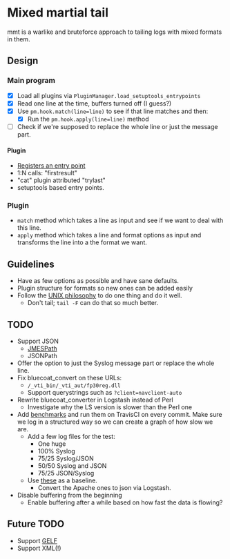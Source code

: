 # Mixed martial tail

mmt is a warlike and bruteforce approach to tailing logs with mixed formats in them.

## Design
### Main program
* [X] Load all plugins via `PluginManager.load_setuptools_entrypoints`
* [X] Read one line at the time, buffers turned off (I guess?)
* [X] Use `pm.hook.match(line=line)` to see if that line matches and then:
  * [X] Run the `pm.hook.apply(line=line)` method
* [ ] Check if we're supposed to replace the whole line or just the message part.

#### Plugin
* [Registers an entry point](https://setuptools.readthedocs.io/en/latest/setuptools.html#dynamic-discovery-of-services-and-plugins)
* 1:N calls: "firstresult"
* "cat" plugin attributed "trylast"
* setuptools based entry points.

### Plugin
* `match` method which takes a line as input and see if we want to deal with this line.
* `apply` method which takes a line and format options as input and transforms the line into a the format we want.

## Guidelines
* Have as few options as possible and have sane defaults.
* Plugin structure for formats so new ones can be added easily
* Follow the [UNIX philosophy](https://en.wikipedia.org/wiki/Unix_philosophy#Do_One_Thing_and_Do_It_Well) to do one thing and do it well.
  * Don't tail; `tail -F` can do that so much better.

## TODO
* Support JSON
  * [JMESPath](https://github.com/jmespath/jmespath.py)
  * JSONPath
* Offer the option to just the Syslog message part or replace the whole line.
* Fix bluecoat_convert on these URLs:
  * `/_vti_bin/_vti_aut/fp30reg.dll`
  * Support querystrings such as `?client=navclient-auto`
* Rewrite bluecoat_converter in Logstash instead of Perl
  * Investigate why the LS version is slower than the Perl one
* Add [benchmarks](https://pypi.python.org/pypi/pytest-benchmark/) and run them on TravisCI on every commit. Make sure we log in a structured way so we can create a graph of how slow we are.
  * Add a few log files for the test:
    * One huge
    * 100% Syslog
    * 75/25 Syslog/JSON
    * 50/50 Syslog and JSON
    * 75/25 JSON/Syslog
  * Use [these](http://log-sharing.dreamhosters.com/) as a baseline.
    * Convert the Apache ones to json via Logstash.
* Disable buffering from the beginning
  * Enable buffering after a while based on how fast the data is flowing?

## Future TODO
* Support [GELF](http://docs.graylog.org/en/latest/pages/gelf.html)
* Support XML(!)
